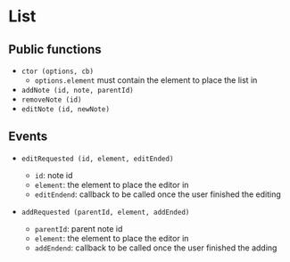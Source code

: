 # List


## Public functions

* `ctor (options, cb)`
  * `options.element` must contain the element to place the list in
* `addNote (id, note, parentId)`
* `removeNote (id)`
* `editNote (id, newNote)`


## Events

* `editRequested (id, element, editEnded)`
  * `id`: note id
  * `element`: the element to place the editor in
  * `editEndend`: callback to be called once the user finished the editing

* `addRequested (parentId, element, addEnded)`
  * `parentId`: parent note id
  * `element`: the element to place the editor in
  * `addEndend`: callback to be called once the user finished the adding
